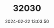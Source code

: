 ---
title: "32030"
category: "Podocarpus salignus"
draft: false
date: 2024-02-22 13:03:50
languages:
  Spanish; Castilian: ["Mañio", "Mañío de Hojas Largas", "Mañio de Hojas Punzantes", "Mañio Hembra", "Mañio Macho", "Manique", "Pino Amarillo"]
  English: ["Willow-leaf Podocarp"]
---
